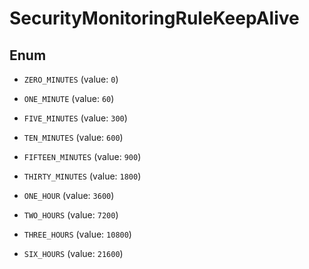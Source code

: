 # SecurityMonitoringRuleKeepAlive

## Enum

- `ZERO_MINUTES` (value: `0`)

- `ONE_MINUTE` (value: `60`)

- `FIVE_MINUTES` (value: `300`)

- `TEN_MINUTES` (value: `600`)

- `FIFTEEN_MINUTES` (value: `900`)

- `THIRTY_MINUTES` (value: `1800`)

- `ONE_HOUR` (value: `3600`)

- `TWO_HOURS` (value: `7200`)

- `THREE_HOURS` (value: `10800`)

- `SIX_HOURS` (value: `21600`)
